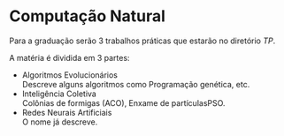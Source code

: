 # Computação Natural

Para a graduação serão 3 trabalhos práticas que estarão no diretório *TP*.

A matéria é dividida em 3 partes:

- Algoritmos Evolucionários  
Descreve alguns algoritmos como Programação genética, etc.
- Inteligência Coletiva  
Colônias de formigas (ACO), Enxame de partículasPSO.
- Redes Neurais Artificiais  
O nome já descreve.
